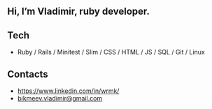 ## Hi, I’m Vladimir, ruby developer.

## Tech
- Ruby / Rails / Minitest / Slim / CSS / HTML / JS / SQL / Git / Linux

## Contacts
- https://www.linkedin.com/in/wrmk/
- bikmeev.vladimir@gmail.com
